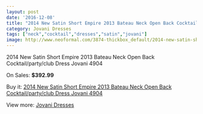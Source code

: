 ```yaml
---
layout: post
date: '2016-12-08'
title: "2014 New Satin Short Empire 2013 Bateau Neck Open Back Cocktail/party/club Dress Jovani 4904"
category: Jovani Dresses
tags: ["neck","cocktail","dresses","satin","jovani"]
image: http://www.neoformal.com/3874-thickbox_default/2014-new-satin-short-empire-2013-bateau-neck-open-back-cocktail-party-club-dress-jovani-4904.jpg
---
```

2014 New Satin Short Empire 2013 Bateau Neck Open Back Cocktail/party/club Dress Jovani 4904

On Sales: **$392.99**
<a href="https://www.neoformal.com/en/jovani-dresses/1441-2014-new-satin-short-empire-2013-bateau-neck-open-back-cocktail-party-club-dress-jovani-4904.html"><amp-img layout="responsive" width="600" height="600" src="//www.neoformal.com/3874-thickbox_default/2014-new-satin-short-empire-2013-bateau-neck-open-back-cocktail-party-club-dress-jovani-4904.jpg" alt="2014 New Satin Short Empire 2013 Bateau Neck Open Back Cocktail/party/club Dress Jovani 4904 0" /></a>
<a href="https://www.neoformal.com/en/jovani-dresses/1441-2014-new-satin-short-empire-2013-bateau-neck-open-back-cocktail-party-club-dress-jovani-4904.html"><amp-img layout="responsive" width="600" height="600" src="//www.neoformal.com/3875-thickbox_default/2014-new-satin-short-empire-2013-bateau-neck-open-back-cocktail-party-club-dress-jovani-4904.jpg" alt="2014 New Satin Short Empire 2013 Bateau Neck Open Back Cocktail/party/club Dress Jovani 4904 1" /></a>

Buy it: [2014 New Satin Short Empire 2013 Bateau Neck Open Back Cocktail/party/club Dress Jovani 4904](https://www.neoformal.com/en/jovani-dresses/1441-2014-new-satin-short-empire-2013-bateau-neck-open-back-cocktail-party-club-dress-jovani-4904.html "2014 New Satin Short Empire 2013 Bateau Neck Open Back Cocktail/party/club Dress Jovani 4904")

View more: [Jovani Dresses](https://www.neoformal.com/en/15-jovani-dresses "Jovani Dresses")